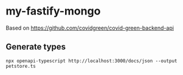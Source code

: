 # my-fastify-mongo

Based on https://github.com/covidgreen/covid-green-backend-api

## Generate types

`npx openapi-typescript http://localhost:3000/docs/json --output petstore.ts`
